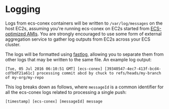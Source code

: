# Logging

Logs from ecs-conex containers will be written to `/var/log/messages` on the host EC2s, assuming you're running ecs-conex on EC2s started from [ECS-optimized AMIs](http://docs.aws.amazon.com/AmazonECS/latest/developerguide/ecs-optimized_AMI.html). You are strongly encouraged to use some form of external aggregation service to gather log outputs from EC2s across your ECS cluster.

The logs will be formatted using [fastlog](https://github.com/willwhite/fastlog), allowing you to separate them from other logs that may be written to the same file. An example log output:

```
[Tue, 05 Jul 2016 06:10:51 GMT] [ecs-conex] [39340547-4ec7-413f-bcd4-cdfbdf21a61c] processing commit abcd by chuck to refs/heads/my-branch of my-org/my-repo
```

This log breaks down as follows, where `messageId` is a common identifier for all the ecs-conex logs related to processing a single push:

```
[timestamp] [ecs-conex] [messageId] message
```
